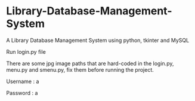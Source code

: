 # Library-Database-Management-System
A Library Database Management System using python, tkinter and MySQL

Run login.py file

There are some jpg image paths that are hard-coded in the login.py, menu.py and smenu.py, fix them before running the project.

Username : a

Password : a
